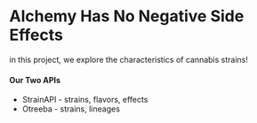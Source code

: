 # Alchemy Has No Negative Side Effects
in this project, we explore the characteristics of cannabis strains!

#### Our Two APIs
* StrainAPI - strains, flavors, effects
* Otreeba - strains, lineages
